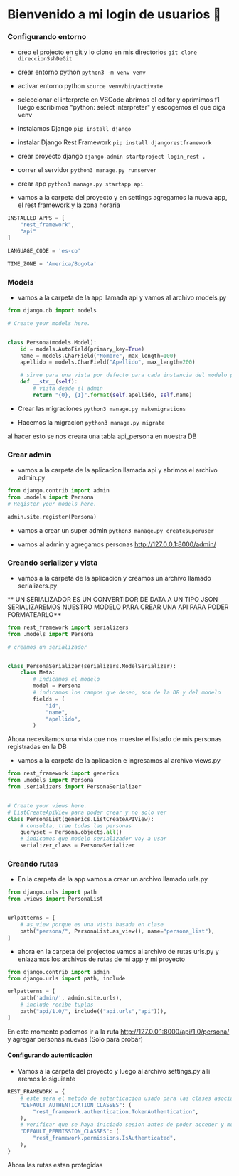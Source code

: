 # Bienvenido a mi login de usuarios 💙
### Configurando entorno
- creo el projecto en git y lo clono en mis directorios
`git clone direccionSshDeGit`


* crear entorno python
`python3 -m venv venv`


* activar entorno python
`source venv/bin/activate`


* seleccionar el interprete en VSCode
abrimos el editor y oprimimos f1 luego escribimos "python: select interpreter" y escogemos el que diga venv


* instalamos Django
`pip install django`


* instalar Django Rest Framework
`pip install djangorestframework`


* crear proyecto django
`django-admin startproject login_rest .`


* correr el servidor
`python3 manage.py runserver`


* crear app
`python3 manage.py startapp api`

- vamos a la carpeta del proyecto y en settings agregamos la nueva app, el rest framework y la zona horaria

```python
INSTALLED_APPS = [
    "rest_framework",
    "api"
]

LANGUAGE_CODE = 'es-co'

TIME_ZONE = 'America/Bogota'
```

### Models

- vamos a la carpeta de la app llamada api y vamos al archivo models.py

```python
from django.db import models

# Create your models here.


class Persona(models.Model):
    id = models.AutoField(primary_key=True)
    name = models.CharField("Nombre", max_length=100)
    apellido = models.CharField("Apellido", max_length=200)

    # sirve para una vista por defecto para cada instancia del modelo persona
    def __str__(self):
        # vista desde el admin
        return "{0}, {1}".format(self.apellido, self.name)
```

- Crear las migraciones
`python3 manage.py makemigrations`

- Hacemos la migracion
`python3 manage.py migrate`

al hacer esto se nos creara una tabla api_persona en nuestra DB

### Crear admin
- vamos a la carpeta de la aplicacion llamada api y abrimos el archivo admin.py

```python
from django.contrib import admin
from .models import Persona
# Register your models here.

admin.site.register(Persona)
```

- vamos a crear un super admin
 `python3 manage.py createsuperuser`

- vamos al admin y agregamos personas
http://127.0.0.1:8000/admin/

### Creando serializer y vista
- vamos a la carpeta de la aplicacion y creamos un archivo llamado serializers.py

** UN SERIALIZADOR ES UN CONVERTIDOR DE  DATA A UN TIPO JSON
SERIALIZAREMOS NUESTRO MODELO PARA CREAR UNA API PARA PODER FORMATEARLO**

```python
from rest_framework import serializers
from .models import Persona

# creamos un serializador


class PersonaSerializer(serializers.ModelSerializer):
    class Meta:
        # indicamos el modelo
        model = Persona
        # indicamos los campos que deseo, son de la DB y del modelo
        fields = (
            "id",
            "name",
            "apellido",
        )

```

Ahora necesitamos una vista que nos muestre el listado de mis personas registradas en la DB

- vamos a la carpeta de la aplicacion e ingresamos al archivo views.py

```python
from rest_framework import generics
from .models import Persona
from .serializers import PersonaSerializer


# Create your views here.
# ListCreateApiView para poder crear y no solo ver
class PersonaList(generics.ListCreateAPIView):
    # consulta, trae todas las personas
    queryset = Persona.objects.all()
    # indicamos que modelo serializador voy a usar
    serializer_class = PersonaSerializer
```
### Creando rutas
- En la carpeta de la app vamos a crear un archivo llamado urls.py

```python
from django.urls import path
from .views import PersonaList


urlpatterns = [
    # as_view porque es una vista basada en clase
    path("persona/", PersonaList.as_view(), name="persona_list"),
]
```

- ahora en la carpeta del projectos vamos al archivo de rutas urls.py y enlazamos los archivos de rutas de mi app y mi proyecto

```python
from django.contrib import admin
from django.urls import path, include

urlpatterns = [
    path('admin/', admin.site.urls),
    # include recibe tuplas
    path("api/1.0/", include(("api.urls","api"))),
]
```
En este momento podemos ir a la ruta http://127.0.0.1:8000/api/1.0/persona/ y agregar personas nuevas (Solo para probar)

 #### Configurando autenticación
- Vamos a la carpeta del proyecto y luego al archivo settings.py alli aremos lo siguiente

```python
REST_FRAMEWORK = {
    # este sera el metodo de autenticacion usado para las clases asociadas a una ruta
    "DEFAULT_AUTHENTICATION_CLASSES": (
        "rest_framework.authentication.TokenAuthentication",
    ),
    # verificar que se haya iniciado sesion antes de poder acceder y mostrar los datos del API
    "DEFAULT_PERMISSION_CLASSES": (
        "rest_framework.permissions.IsAuthenticated",
    ),
}

```

Ahora las rutas estan protegidas
